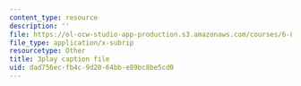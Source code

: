 ```yaml
---
content_type: resource
description: ''
file: https://ol-ocw-studio-app-production.s3.amazonaws.com/courses/6-849-geometric-folding-algorithms-linkages-origami-polyhedra-fall-2012/dad756ecfb4c9d2064bbe89bc8be5cd0_tnbzV-_pxbE.srt
file_type: application/x-subrip
resourcetype: Other
title: 3play caption file
uid: dad756ec-fb4c-9d20-64bb-e89bc8be5cd0
---
```

